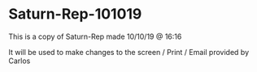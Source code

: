 # Saturn-Rep-101019
This is a copy of Saturn-Rep made 10/10/19 @ 16:16

It will be used to make changes to the screen / Print / Email
provided by Carlos
